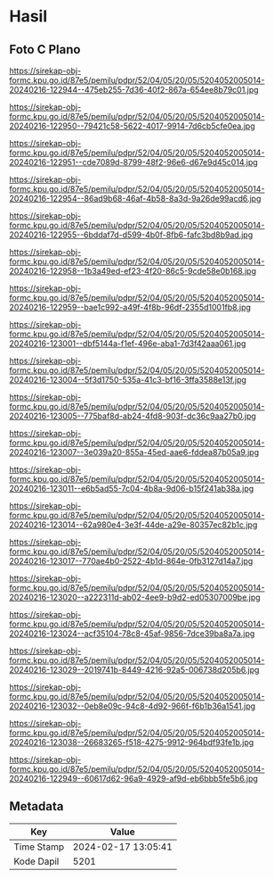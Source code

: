 # Hasil

## Foto C Plano

https://sirekap-obj-formc.kpu.go.id/87e5/pemilu/pdpr/52/04/05/20/05/5204052005014-20240216-122944--475eb255-7d36-40f2-867a-654ee8b79c01.jpg

https://sirekap-obj-formc.kpu.go.id/87e5/pemilu/pdpr/52/04/05/20/05/5204052005014-20240216-122950--79421c58-5622-4017-9914-7d6cb5cfe0ea.jpg

https://sirekap-obj-formc.kpu.go.id/87e5/pemilu/pdpr/52/04/05/20/05/5204052005014-20240216-122951--cde7089d-8799-48f2-96e6-d67e9d45c014.jpg

https://sirekap-obj-formc.kpu.go.id/87e5/pemilu/pdpr/52/04/05/20/05/5204052005014-20240216-122954--86ad9b68-46af-4b58-8a3d-9a26de99acd6.jpg

https://sirekap-obj-formc.kpu.go.id/87e5/pemilu/pdpr/52/04/05/20/05/5204052005014-20240216-122955--6bddaf7d-d599-4b0f-8fb6-fafc3bd8b9ad.jpg

https://sirekap-obj-formc.kpu.go.id/87e5/pemilu/pdpr/52/04/05/20/05/5204052005014-20240216-122958--1b3a49ed-ef23-4f20-86c5-9cde58e0b168.jpg

https://sirekap-obj-formc.kpu.go.id/87e5/pemilu/pdpr/52/04/05/20/05/5204052005014-20240216-122959--bae1c992-a49f-4f8b-96df-2355d1001fb8.jpg

https://sirekap-obj-formc.kpu.go.id/87e5/pemilu/pdpr/52/04/05/20/05/5204052005014-20240216-123001--dbf5144a-f1ef-496e-aba1-7d3f42aaa061.jpg

https://sirekap-obj-formc.kpu.go.id/87e5/pemilu/pdpr/52/04/05/20/05/5204052005014-20240216-123004--5f3d1750-535a-41c3-bf16-3ffa3588e13f.jpg

https://sirekap-obj-formc.kpu.go.id/87e5/pemilu/pdpr/52/04/05/20/05/5204052005014-20240216-123005--775baf8d-ab24-4fd8-903f-dc36c9aa27b0.jpg

https://sirekap-obj-formc.kpu.go.id/87e5/pemilu/pdpr/52/04/05/20/05/5204052005014-20240216-123007--3e039a20-855a-45ed-aae6-fddea87b05a9.jpg

https://sirekap-obj-formc.kpu.go.id/87e5/pemilu/pdpr/52/04/05/20/05/5204052005014-20240216-123011--e6b5ad55-7c04-4b8a-9d06-b15f241ab38a.jpg

https://sirekap-obj-formc.kpu.go.id/87e5/pemilu/pdpr/52/04/05/20/05/5204052005014-20240216-123014--62a980e4-3e3f-44de-a29e-80357ec82b1c.jpg

https://sirekap-obj-formc.kpu.go.id/87e5/pemilu/pdpr/52/04/05/20/05/5204052005014-20240216-123017--770ae4b0-2522-4b1d-864e-0fb3127d14a7.jpg

https://sirekap-obj-formc.kpu.go.id/87e5/pemilu/pdpr/52/04/05/20/05/5204052005014-20240216-123020--a222311d-ab02-4ee9-b9d2-ed05307009be.jpg

https://sirekap-obj-formc.kpu.go.id/87e5/pemilu/pdpr/52/04/05/20/05/5204052005014-20240216-123024--acf35104-78c8-45af-9856-7dce39ba8a7a.jpg

https://sirekap-obj-formc.kpu.go.id/87e5/pemilu/pdpr/52/04/05/20/05/5204052005014-20240216-123029--2019741b-8449-4216-92a5-006738d205b6.jpg

https://sirekap-obj-formc.kpu.go.id/87e5/pemilu/pdpr/52/04/05/20/05/5204052005014-20240216-123032--0eb8e09c-94c8-4d92-966f-f6b1b36a1541.jpg

https://sirekap-obj-formc.kpu.go.id/87e5/pemilu/pdpr/52/04/05/20/05/5204052005014-20240216-123038--26683265-f518-4275-9912-964bdf93fe1b.jpg

https://sirekap-obj-formc.kpu.go.id/87e5/pemilu/pdpr/52/04/05/20/05/5204052005014-20240216-122949--60617d62-96a9-4929-af9d-eb6bbb5fe5b6.jpg


## Metadata

| Key        | Value               |
| ---------- | ------------------- |
| Time Stamp | 2024-02-17 13:05:41 |
| Kode Dapil | 5201                |



